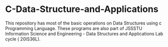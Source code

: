 # C-Data-Structure-and-Applications
This repository has most of the basic operations on Data Structures using c Programming Language. These programs are also part of JSSSTU Information Science and Engineering - Data Structures and Applications Lab cycle ( 20IS36L).
